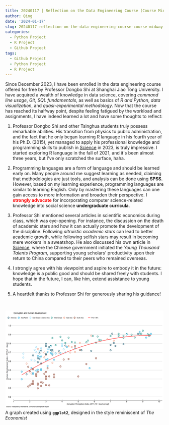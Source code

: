 ```yaml
---
title: 20240117 | Reflection on the Data Engineering Course (Course Midway Point)
author: Qing
date: '2024-01-17'
slug: 20240117-reflection-on-the-data-engineering-course-course-midway-point
categories:
  - Python Project
  - R Project
  - Github Project
tags:
  - Github Project
  - Python Project
  - R Project
---
```


Since December 2023, I have been enrolled in the data engineering course offered for free by Professor Dongbo Shi at Shanghai Jiao Tong University. I have acquired a wealth of knowledge in data science, covering *command line usage*, *Git*, *SQL fundamentals*, as well as basics of *R and Python*, *data visualization*, and *quasi-experimental methodology*. Now that the course has reached its halfway point, despite feeling fatigued by the workload and assignments, I have indeed learned a lot and have some thoughts to reflect:

1.  Professor Dongbo Shi and other Tsinghua students truly possess remarkable abilities. His transition from physics to public administration, and the fact that he only began learning R language in his fourth year of his Ph.D. (2015), yet managed to apply his professional knowledge and programming skills to publish in [Science](https://www.science.org/doi/full/10.1126/science.abq1218) in 2023, is truly impressive. I started exploring R language in the fall of 2021, and it's been almost three years, but I've only scratched the surface, haha.

2.  Programming languages are a form of language and should be learned early on. Many people around me suggest learning as needed, claiming that methodologies are just tools, and analysis can be done using **SPSS**. However, based on my learning experience, programming languages are similar to learning English. Only by mastering these languages can one gain access to more information and broaden their perspective. I <span style="color: rgb(255,0,0);">**strongly advocate**</span> for incorporating computer science-related knowledge into social science **undergraduate curricula**.

3.  Professor Shi mentioned several articles in scientific economics during class, which was eye-opening. For instance, the discussion on the death of academic stars and how it can actually promote the development of the discipline. Following *altruistic academic stars* can lead to better academic growth, while following selfish stars may result in becoming mere workers in a sweatshop. He also discussed his own article in [Science](https://www.science.org/doi/full/10.1126/science.abq1218), where the Chinese government initiated the *Young Thousand Talents Program*, supporting young scholars' productivity upon their return to China compared to their peers who remained overseas.

4. I strongly agree with his viewpoint and aspire to embody it in the future: knowledge is a public good and should be shared freely with students. I hope that in the future, I can, like him, extend assistance to young students.

5.  A heartfelt thanks to Professor Shi for generously sharing his guidance!

<br /> 

![](images/1.png)  
A graph created using **`ggplot2`**, designed in the style reminiscent of *The Economist*
